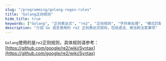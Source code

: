 ```yaml
---
slug: "/programming/golang-regex-rules"
title: "Golang正则规则"
hide_title: true
keywords: ["Golang", "正则表达式", "re2", "正则规则", "字符串处理", "模式匹配"]
description: "介绍 Go 语言使用的 re2 正则表达式规则，包括语法、用法和注意事项"
---
```


`Golang`使用的是`re2`正则规则，具体规则请参考：[https://github.com/google/re2/wiki/Syntax](https://github.com/google/re2/wiki/Syntax)